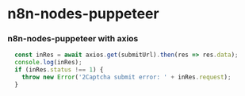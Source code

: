 # n8n-nodes-puppeteer

### n8n-nodes-puppeteer with axios

```javascript
  const inRes = await axios.get(submitUrl).then(res => res.data);
  console.log(inRes);
  if (inRes.status !== 1) {
    throw new Error('2Captcha submit error: ' + inRes.request);
  }
```

